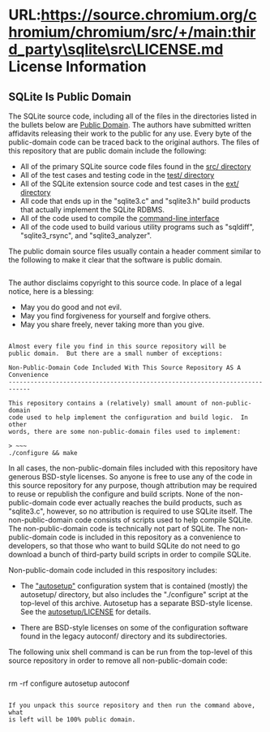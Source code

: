 URL:https://source.chromium.org/chromium/chromium/src/+/main:third_party\sqlite\src\LICENSE.md
License Information
===================

SQLite Is Public Domain
-----------------------

The SQLite source code, including all of the files in the directories
listed in the bullets below are 
[Public Domain](https://sqlite.org/copyright.html).
The authors have submitted written affidavits releasing their work to
the public for any use.  Every byte of the public-domain code can be
traced back to the original authors.  The files of this repository
that are public domain include the following:

  *  All of the primary SQLite source code files found in the
     [src/ directory](https://sqlite.org/src/tree/src?type=tree&expand)
  *  All of the test cases and testing code in the
     [test/ directory](https://sqlite.org/src/tree/test?type=tree&expand)
  *  All of the SQLite extension source code and test cases in the
     [ext/ directory](https://sqlite.org/src/tree/ext?type=tree&expand)
  *  All code that ends up in the "sqlite3.c" and "sqlite3.h" build products
     that actually implement the SQLite RDBMS.
  *  All of the code used to compile the
     [command-line interface](https://sqlite.org/cli.html)
  *  All of the code used to build various utility programs such as
     "sqldiff", "sqlite3_rsync", and "sqlite3_analyzer".


The public domain source files usually contain a header comment
similar to the following to make it clear that the software is
public domain.

> ~~~
The author disclaims copyright to this source code.  In place of
a legal notice, here is a blessing:

  *   May you do good and not evil.
  *   May you find forgiveness for yourself and forgive others.
  *   May you share freely, never taking more than you give.
~~~

Almost every file you find in this source repository will be
public domain.  But there are a small number of exceptions:

Non-Public-Domain Code Included With This Source Repository AS A Convenience
----------------------------------------------------------------------------

This repository contains a (relatively) small amount of non-public-domain
code used to help implement the configuration and build logic.  In other
words, there are some non-public-domain files used to implement:

> ~~~
./configure && make
~~~

In all cases, the non-public-domain files included with this
repository have generous BSD-style licenses.  So anyone is free to
use any of the code in this source repository for any purpose, though
attribution may be required to reuse or republish the configure and
build scripts.  None of the non-public-domain code ever actually reaches
the build products, such as "sqlite3.c", however, so no attribution is
required to use SQLite itself.  The non-public-domain code consists of
scripts used to help compile SQLite.  The non-public-domain code is
technically not part of SQLite.  The non-public-domain code is
included in this repository as a convenience to developers, so that those
who want to build SQLite do not need to go download a bunch of
third-party build scripts in order to compile SQLite.

Non-public-domain code included in this respository includes:

  *  The ["autosetup"](http://msteveb.github.io/autosetup/) configuration
     system that is contained (mostly) the autosetup/ directory, but also
     includes the "./configure" script at the top-level of this archive.
     Autosetup has a separate BSD-style license.  See the
     [autosetup/LICENSE](http://msteveb.github.io/autosetup/license/)
     for details.

  *  There are BSD-style licenses on some of the configuration
     software found in the legacy autoconf/ directory and its
     subdirectories.

The following unix shell command is can be run from the top-level
of this source repository in order to remove all non-public-domain
code:

> ~~~
rm -rf configure autosetup autoconf
~~~

If you unpack this source repository and then run the command above, what
is left will be 100% public domain.

